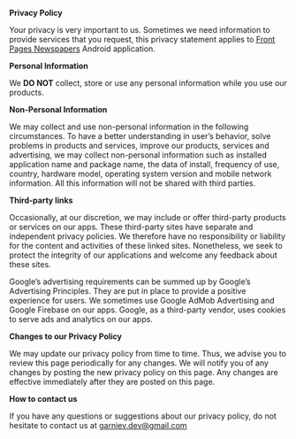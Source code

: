 **Privacy Policy**

Your privacy is very important to us. Sometimes we need information to provide services that you request, this privacy statement applies to [Front Pages Newspapers](https://play.google.com/store/apps/details?id=com.garniev.frontpagesnewspapers) Android application.


**Personal Information**

We **DO NOT** collect, store or use any personal information while you use our products.


**Non-Personal Information**

We may collect and use non-personal information in the following circumstances. To have a better understanding in user’s behavior, solve problems in products and services, improve our products, services and advertising, we may collect non-personal information such as installed application name and package name, the data of install, frequency of use, country, hardware model, operating system version and mobile network information. All this information will not be shared with third parties.


**Third-party links**

Occasionally, at our discretion, we may include or offer third-party products or services on our apps. These third-party sites have separate and independent privacy policies. We therefore have no responsibility or liability for the content and activities of these linked sites. Nonetheless, we seek to protect the integrity of our applications and welcome any feedback about these sites.

Google’s advertising requirements can be summed up by Google’s Advertising Principles. They are put in place to provide a positive experience for users. We sometimes use Google AdMob Advertising and Google Firebase on our apps. Google, as a third-party vendor, uses cookies to serve ads and analytics on our apps.


**Changes to our Privacy Policy**

We may update our privacy policy from time to time. Thus, we advise you to review this page periodically for any changes. We will notify you of any changes by posting the new privacy policy on this page. Any changes are effective immediately after they are posted on this page.


**How to contact us**

If you have any questions or suggestions about our privacy policy, do not hesitate to contact us at garniev.dev@gmail.com  
